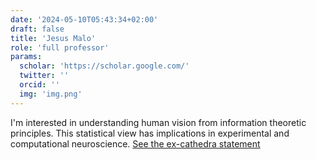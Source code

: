 ```yaml
---
date: '2024-05-10T05:43:34+02:00'
draft: false
title: 'Jesus Malo'
role: 'full professor'
params:
  scholar: 'https://scholar.google.com/'
  twitter: ''
  orcid: ''
  img: 'img.png'
---
```


I'm interested in understanding human vision from information theoretic principles. This statistical view has implications in experimental and computational neuroscience. [See the ex-cathedra statement](https://isp.uv.es/excathedra.html)
